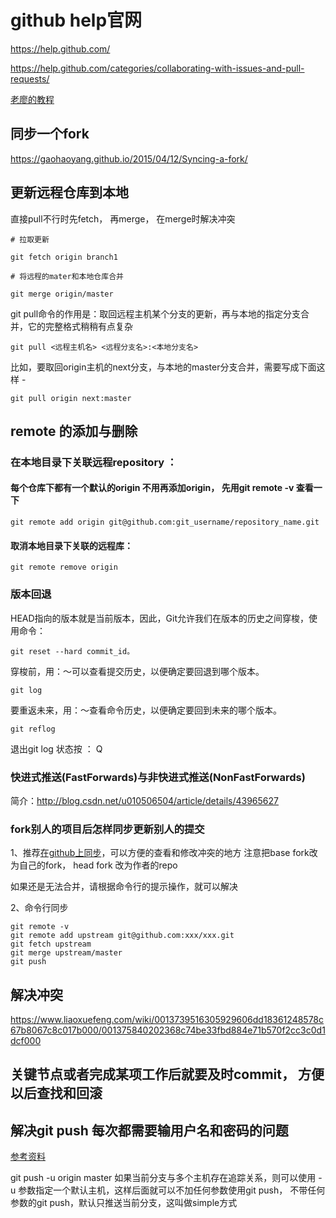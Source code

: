 # github help官网

https://help.github.com/

https://help.github.com/categories/collaborating-with-issues-and-pull-requests/

[老廖的教程](https://www.liaoxuefeng.com/wiki/0013739516305929606dd18361248578c67b8067c8c017b000)

## 同步一个fork

https://gaohaoyang.github.io/2015/04/12/Syncing-a-fork/


## 更新远程仓库到本地
直接pull不行时先fetch， 再merge， 在merge时解决冲突
```
# 拉取更新

git fetch origin branch1 

# 将远程的mater和本地仓库合并
 
git merge origin/master

```
git pull命令的作用是：取回远程主机某个分支的更新，再与本地的指定分支合并，它的完整格式稍稍有点复杂
```
git pull <远程主机名> <远程分支名>:<本地分支名>
```

比如，要取回origin主机的next分支，与本地的master分支合并，需要写成下面这样 -
```
git pull origin next:master
```

## remote 的添加与删除

### 在本地目录下关联远程repository ：
#### 每个仓库下都有一个默认的origin 不用再添加origin， 先用git remote -v 查看一下
```
git remote add origin git@github.com:git_username/repository_name.git
```
#### 取消本地目录下关联的远程库：
 ```
git remote remove origin

```
### 版本回退

HEAD指向的版本就是当前版本，因此，Git允许我们在版本的历史之间穿梭，使用命令：
```
git reset --hard commit_id。
```
穿梭前，用：～可以查看提交历史，以便确定要回退到哪个版本。
```
git log
```


要重返未来，用：～查看命令历史，以便确定要回到未来的哪个版本。
```
git reflog
```
退出git log 状态按 ： Q



### 快进式推送(FastForwards)与非快进式推送(NonFastForwards)

简介：http://blog.csdn.net/u010506504/article/details/43965627

### fork别人的项目后怎样同步更新别人的提交

1、推荐[在github上同步](https://www.cnblogs.com/mff520mff/archive/2017/08/13/7355118.html)，可以方便的查看和修改冲突的地方
注意把base fork改为自己的fork， head fork 改为作者的repo


如果还是无法合并，请根据命令行的提示操作，就可以解决


2、命令行同步
```
git remote -v 
git remote add upstream git@github.com:xxx/xxx.git
git fetch upstream
git merge upstream/master
git push 

```

## 解决冲突

https://www.liaoxuefeng.com/wiki/0013739516305929606dd18361248578c67b8067c8c017b000/001375840202368c74be33fbd884e71b570f2cc3c0d1dcf000


## 关键节点或者完成某项工作后就要及时commit， 方便以后查找和回滚


## 解决git push 每次都需要输用户名和密码的问题
[参考资料](https://blog.csdn.net/toyijiu/article/details/73611874)

git push -u origin master 如果当前分支与多个主机存在追踪关系，则可以使用 -u 参数指定一个默认主机，这样后面就可以不加任何参数使用git push，
不带任何参数的git push，默认只推送当前分支，这叫做simple方式
